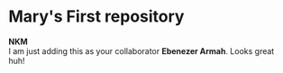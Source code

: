 # Mary's First repository
**NKM**
<br>
I am just adding this as your collaborator **Ebenezer Armah**. Looks great huh!
